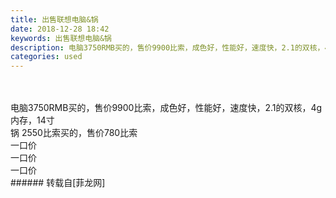 ```yaml
---
title: 出售联想电脑&锅
date: 2018-12-28 18:42
keywords: 出售联想电脑&锅
description: 电脑3750RMB买的，售价9900比索，成色好，性能好，速度快，2.1的双核，4g内存，14寸锅 2550比索买的，售价780比索一口价一口价一口价
categories: used
---
```

<td class="t_f" id="postmessage_2586691">

<br/>
<br/>
电脑3750RMB买的，售价9900比索，成色好，性能好，速度快，2.1的双核，4g内存，14寸<br/>
锅 2550比索买的，售价780比索<br/>
一口价<br/>
一口价<br/>
一口价<br/>
</td>
###### 转载自[菲龙网]
